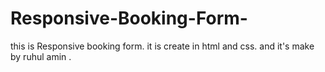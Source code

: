 # Responsive-Booking-Form-
this is Responsive booking form. it is create in html and css. and it's make by ruhul amin .
